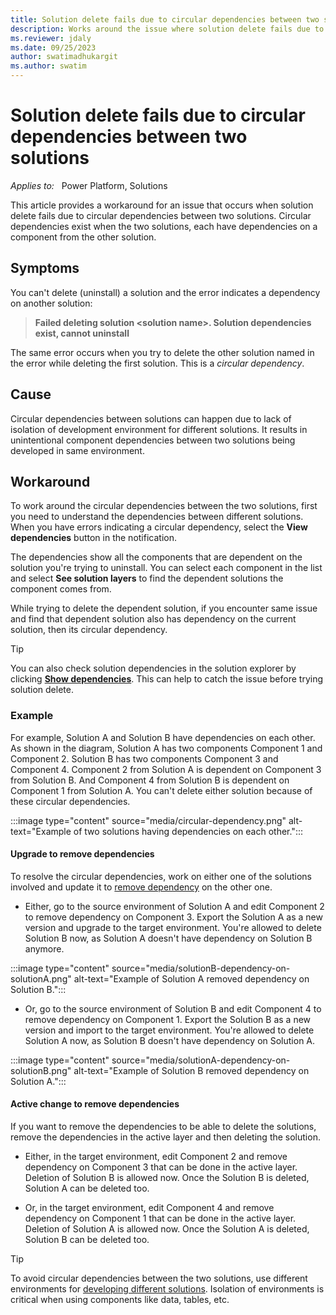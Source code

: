 ```yaml
---
title: Solution delete fails due to circular dependencies between two solutions.
description: Works around the issue where solution delete fails due to circular dependencies between two solutions.
ms.reviewer: jdaly
ms.date: 09/25/2023
author: swatimadhukargit
ms.author: swatim
---
```

# Solution delete fails due to circular dependencies between two solutions

_Applies to:_ &nbsp; Power Platform, Solutions

This article provides a workaround for an issue that occurs when solution delete fails due to circular dependencies between two solutions. Circular dependencies exist when the two solutions, each have dependencies on a component from the other solution.

## Symptoms

You can't delete (uninstall) a solution and the error indicates a dependency on another solution:

> **Failed deleting solution \<solution name\>. Solution dependencies exist, cannot uninstall**

The same error occurs when you try to delete the other solution named in the error while deleting the first solution. This is a *circular dependency*.

## Cause

Circular dependencies between solutions can happen due to lack of isolation of development environment for different solutions. It results in unintentional component dependencies between two solutions being developed in same environment.

## Workaround

To work around the circular dependencies between the two solutions, first you need to understand the dependencies between different solutions. When you have errors indicating a circular dependency, select the **View dependencies** button in the notification.

The dependencies show all the components that are dependent on the solution you're trying to uninstall. You can select each component in the list and select **See solution layers** to find the dependent solutions the component comes from.

<!-- jdaly
1. What action are they supposed to do here?
2. The sentence below is just repeating the symptoms. I would remove it. 
-->

While trying to delete the dependent solution, if you encounter same issue and find that dependent solution also has dependency on the current solution, then its circular dependency.

> [!TIP]
> You can also check solution dependencies in the solution explorer by clicking [**Show dependencies**](/power-apps/maker/data-platform/view-component-dependencies). This can help to catch the issue before trying solution delete.

### Example

For example, Solution A and Solution B have dependencies on each other. As shown in the diagram, Solution A has two components Component 1 and Component 2. Solution B has two components Component 3 and Component 4. Component 2 from Solution A is dependent on Component 3 from Solution B. And Component 4 from Solution B is dependent on Component 1 from Solution A. You can't delete either solution because of these circular dependencies.

:::image type="content" source="media/circular-dependency.png" alt-text="Example of two solutions having dependencies on each other.":::

#### Upgrade to remove dependencies

To resolve the circular dependencies, work on either one of the solutions involved and update it to [remove dependency](/power-platform/alm/removing-dependencies) on the other one.

<!--jdaly

I went to the removing dependencies page and it wasn't immediately clear to me exactly how to remove dependencies.
It seems to depend on whether the solution is managed or un-managed. 

At this point, I think I would be very frustrated at this article. 

Can you be more specific about what 'removing dependencies' means?

I think it means you need to plan and carefully consider which solution any component should belong to and the order in which the solutions should be installed.  You touch on this in the TIP at the end of the article, perhaps this needs to be included in the cause. The cause is poor planning...

I don't see how it is possible to repair this situation with managed solutions. Is it possible?

I wish the power-platform/alm/removing-dependencies article was clearer. I just see a lot of scenarios and examples, but very little concrete guidance.

-->

- Either, go to the source environment of Solution A and edit Component 2 to remove dependency on Component 3. Export the Solution A as a new version and upgrade to the target environment. You're allowed to delete Solution B now, as Solution A doesn't have dependency on Solution B anymore.

:::image type="content" source="media/solutionB-dependency-on-solutionA.png" alt-text="Example of Solution A removed dependency on Solution B.":::

- Or, go to the source environment of Solution B and edit Component 4 to remove dependency on Component 1. Export the Solution B as a new version and import to the target environment. You're allowed to delete Solution A now, as Solution B doesn't have dependency on Solution A.

:::image type="content" source="media/solutionA-dependency-on-solutionB.png" alt-text="Example of Solution B removed dependency on Solution A.":::

#### Active change to remove dependencies

If you want to remove the dependencies to be able to delete the solutions, remove the dependencies in the active layer and then deleting the solution.

- Either, in the target environment, edit Component 2 and remove dependency on Component 3 that can be done in the active layer. Deletion of Solution B is allowed now. Once the Solution B is deleted, Solution A can be deleted too.

- Or, in the target environment, edit Component 4 and remove dependency on Component 1 that can be done in the active layer. Deletion of Solution A is allowed now. Once the Solution A is deleted, Solution B can be deleted too.

<!-- jdaly
As mentioned above, this TIP seems an after thought and I'm not clear about how it applies in this 'Active change to remove dependencies' section. I think it belongs in the cause... 
-->

> [!TIP]
> To avoid circular dependencies between the two solutions, use different environments for [developing different solutions](/power-platform/alm/organize-solutions#multiple-solution-layering-and-dependencies). Isolation of environments is critical when using components like data, tables, etc.
